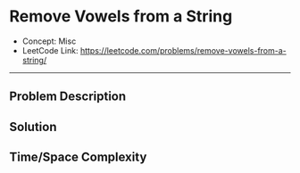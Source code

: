 # Remove Vowels from a String

- Concept: Misc
- LeetCode Link: https://leetcode.com/problems/remove-vowels-from-a-string/

---

## Problem Description

## Solution

## Time/Space Complexity

